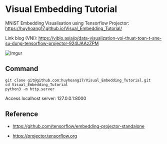 # Visual Embedding Tutorial

MNIST Embedding Visualisation using Tensorflow Projector: https://huyhoang17.github.io/Visual_Embedding_Tutorial/

Link blog (VNI): https://viblo.asia/p/data-visualization-voi-thuat-toan-t-sne-su-dung-tensorflow-projector-924lJAAzZPM

![Imgur](https://i.imgur.com/D1MgtL9.png)

Command
---

```
git clone git@github.com:huyhoang17/Visual_Embedding_Tutorial.git
cd Visual_Embedding_Tutorial
python3 -m http.server
```

Access localhost server: 127.0.0.1:8000

Reference
---

- https://github.com/tensorflow/embedding-projector-standalone

- https://projector.tensorflow.org